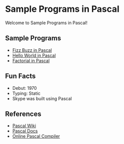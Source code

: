 # Sample Programs in Pascal

Welcome to Sample Programs in Pascal!

## Sample Programs

- [Fizz Buzz in Pascal][1]
- [Hello World in Pascal][2]
- [Factorial in Pascal][3]

## Fun Facts

- Debut: 1970
- Typing: Static
- Skype was built using Pascal

## References

- [Pascal Wiki][3]
- [Pascal Docs][4]
- [Online Pascal Compiler][5]

[1]: https://github.com/TheRenegadeCoder/sample-programs/issues/548
[2]: https://therenegadecoder.com/code/hello-world-in-pascal/
[3]: https://en.wikipedia.org/wiki/Pascal_(programming_language)
[4]: https://www.freepascal.org/docs.var
[5]: https://www.jdoodle.com/execute-pascal-online
